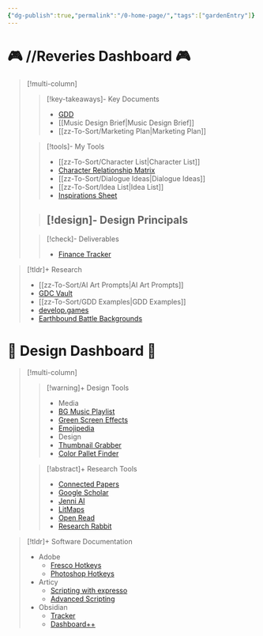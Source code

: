 ```yaml
---
{"dg-publish":true,"permalink":"/0-home-page/","tags":["gardenEntry"]}
---
```



#
# 🎮 //Reveries Dashboard 🎮

>[!multi-column]
>> [!key-takeaways]- Key Documents
>> -  [GDD](https://docs.google.com/document/d/1nHmXy2Av3DxLKQcTk0c0CQJU8IMNuaXL29M-6w_8ahg/edit?usp=sharing)
>> -  [[Music Design Brief\|Music Design Brief]]
>> - [[zz-To-Sort/Marketing Plan\|Marketing Plan]]
>
>> [!tools]- My Tools
>>- [[zz-To-Sort/Character List\|Character List]]
>>- [Character Relationship Matrix](https://docs.google.com/spreadsheets/d/1Fc_U_nj9vvdulsYKzkh1rknQDCYpHBfBrmRYNMRtJDI/#gid=1665155499)
>>- [[zz-To-Sort/Dialogue Ideas\|Dialogue Ideas]]
>>- [[zz-To-Sort/Idea List\|Idea List]]
>>- [Inspirations Sheet](https://docs.google.com/spreadsheets/d/1Y4_bo-_2kAuWYI-_KGfQKSbt4DQLhdB7D-MrPLPgZDc/edit?usp=sharing)
>
>> [!design]- Design Principals
>> - 
>
>> [!check]- Deliverables
>> - [Finance Tracker](https://docs.google.com/spreadsheets/d/1Fc_U_nj9vvdulsYKzkh1rknQDCYpHBfBrmRYNMRtJDI/#gid=1925289490)
<p> </p>

> [!tldr]+ Research
> - [[zz-To-Sort/AI Art Prompts\|AI Art Prompts]]
> - [GDC Vault](https://gdcvault.com/free)
> - [[zz-To-Sort/GDD Examples\|GDD Examples]]
> - [develop.games](https://www.develop.games/)
> - [Earthbound Battle Backgrounds](https://www.gjtorikian.com/Earthbound-Battle-Backgrounds-JS/)

#
# 🎨 Design Dashboard 🎨

>[!multi-column]
>> [!warning]+ Design Tools
>> - Media
>> 	- [BG Music Playlist](https://www.youtube.com/playlist?list=PL7r3G16K_YOv6kW7QSidLJETgcOdxjDRV)
>> 	- [Green Screen Effects](https://www.youtube.com/playlist?list=PL7r3G16K_YOv3ahiHO7oJ45wHQNhILYLF)
>> 	- [Emojipedia](https://emojipedia.org/)
>> - Design
>> 	- [Thumbnail Grabber](https://boingboing.net/features/getthumbs)
>> 	- [Color Pallet Finder](https://colors.artyclick.com/color-shades-finder?color=#70E6D2)
>
>
>> [!abstract]+ Research Tools
>> - [Connected Papers](https://www.connectedpapers.com/)
>> - [Google Scholar](https://scholar.google.com/)
>> - [Jenni AI](https://jenni.ai/)
>> - [LitMaps](https://www.litmaps.com/pricing)
>> - [Open Read](https://www.openread.academy/)
>> - [Research Rabbit](https://www.researchrabbit.ai/)
<p> </p>

> [!tldr]+ Software Documentation
> - Adobe
> 	- [Fresco Hotkeys](https://helpx.adobe.com/fresco/using/keyboard-shortcuts.html)
> 	- [Photoshop Hotkeys](https://helpx.adobe.com/photoshop/using/keyboard-shortcuts-web.html)
> - Articy
> 	- [Scripting with expresso](https://www.articy.com/help/adx/Scripting_in_articy.html)
> 	- [Advanced Scripting](https://www.articy.com/articy-importer/unity/adx/html/howto_script.htm)
> - Obsidian
> 	- [Tracker](https://github.com/pyrochlore/obsidian-tracker)
> 	- [Dashboard++](https://github.com/TfTHacker/DashboardPlusPlus)
